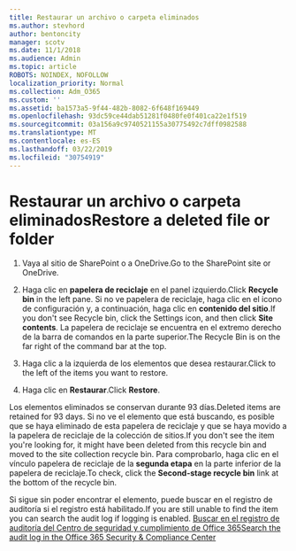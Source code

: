 ```yaml
---
title: Restaurar un archivo o carpeta eliminados
ms.author: stevhord
author: bentoncity
manager: scotv
ms.date: 11/1/2018
ms.audience: Admin
ms.topic: article
ROBOTS: NOINDEX, NOFOLLOW
localization_priority: Normal
ms.collection: Adm_O365
ms.custom: ''
ms.assetid: ba1573a5-9f44-482b-8082-6f648f169449
ms.openlocfilehash: 93dc59ce44dab51281f0480fe0f401ca22e1f519
ms.sourcegitcommit: 03a156a9c9740521155a30775492c7dff0982588
ms.translationtype: MT
ms.contentlocale: es-ES
ms.lasthandoff: 03/22/2019
ms.locfileid: "30754919"
---
```

# <a name="restore-a-deleted-file-or-folder"></a><span data-ttu-id="19564-102">Restaurar un archivo o carpeta eliminados</span><span class="sxs-lookup"><span data-stu-id="19564-102">Restore a deleted file or folder</span></span>

1. <span data-ttu-id="19564-103">Vaya al sitio de SharePoint o a OneDrive.</span><span class="sxs-lookup"><span data-stu-id="19564-103">Go to the SharePoint site or OneDrive.</span></span>
    
2. <span data-ttu-id="19564-104">Haga clic en **papelera de reciclaje** en el panel izquierdo.</span><span class="sxs-lookup"><span data-stu-id="19564-104">Click **Recycle bin** in the left pane.</span></span> <span data-ttu-id="19564-105">Si no ve papelera de reciclaje, haga clic en el icono de configuración y, a continuación, haga clic en **contenido del sitio**.</span><span class="sxs-lookup"><span data-stu-id="19564-105">If you don't see Recycle bin, click the Settings icon, and then click **Site contents**.</span></span> <span data-ttu-id="19564-106">La papelera de reciclaje se encuentra en el extremo derecho de la barra de comandos en la parte superior.</span><span class="sxs-lookup"><span data-stu-id="19564-106">The Recycle Bin is on the far right of the command bar at the top.</span></span>
    
3. <span data-ttu-id="19564-107">Haga clic a la izquierda de los elementos que desea restaurar.</span><span class="sxs-lookup"><span data-stu-id="19564-107">Click to the left of the items you want to restore.</span></span>
    
4. <span data-ttu-id="19564-108">Haga clic en **Restaurar**.</span><span class="sxs-lookup"><span data-stu-id="19564-108">Click **Restore**.</span></span>
    
<span data-ttu-id="19564-109">Los elementos eliminados se conservan durante 93 días.</span><span class="sxs-lookup"><span data-stu-id="19564-109">Deleted items are retained for 93 days.</span></span> <span data-ttu-id="19564-110">Si no ve el elemento que está buscando, es posible que se haya eliminado de esta papelera de reciclaje y que se haya movido a la papelera de reciclaje de la colección de sitios.</span><span class="sxs-lookup"><span data-stu-id="19564-110">If you don't see the item you're looking for, it might have been deleted from this recycle bin and moved to the site collection recycle bin.</span></span> <span data-ttu-id="19564-111">Para comprobarlo, haga clic en el vínculo papelera de reciclaje de la **segunda etapa** en la parte inferior de la papelera de reciclaje.</span><span class="sxs-lookup"><span data-stu-id="19564-111">To check, click the **Second-stage recycle bin** link at the bottom of the recycle bin.</span></span> 
  
<span data-ttu-id="19564-112">Si sigue sin poder encontrar el elemento, puede buscar en el registro de auditoría si el registro está habilitado.</span><span class="sxs-lookup"><span data-stu-id="19564-112">If you are still unable to find the item you can search the audit log if logging is enabled.</span></span> [<span data-ttu-id="19564-113">Buscar en el registro de auditoría del Centro de seguridad y cumplimiento de Office 365</span><span class="sxs-lookup"><span data-stu-id="19564-113">Search the audit log in the Office 365 Security &amp; Compliance Center</span></span>](https://support.office.com/article/0d4d0f35-390b-4518-800e-0c7ec95e946c.aspx)
  

